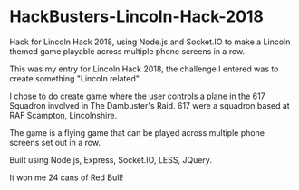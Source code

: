 # HackBusters-Lincoln-Hack-2018
Hack for Lincoln Hack 2018, using Node.js and Socket.IO to make a Lincoln themed game playable across multiple phone screens in a row.

This was my entry for Lincoln Hack 2018, the challenge I entered was to create something "Lincoln related". 

I chose to do create game where the user controls a plane in the 617 Squadron involved in The Dambuster's Raid. 617 were a squadron based at RAF Scampton, Lincolnshire.

The game is a flying game that can be played across multiple phone screens set out in a row. 

Built using Node.js, Express, Socket.IO, LESS, JQuery.

It won me 24 cans of Red Bull!
